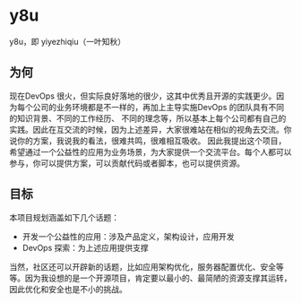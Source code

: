 # y8u
y8u，即 yiyezhiqiu（一叶知秋）


## 为何
现在DevOps 很火，但实际良好落地的很少，这其中优秀且开源的实践更少。因为每个公司的业务环境都是不一样的，再加上主导实施DevOps 的团队具有不同的知识背景、不同的工作经历、 不同的理念等，所以基本上每个公司都有自己的实践。因此在互交流的时候，因为上述差异，大家很难站在相似的视角去交流。你说你的方案，我说我的看法，很难共鸣，很难相互吸收。
因此我提出这个项目，希望通过一个公益性的应用为业务场景，为大家提供一个交流平台。每个人都可以参与，你可以提供方案，可以贡献代码或者脚本，也可以提供资源。

## 目标
本项目规划涵盖如下几个话题：
- 开发一个公益性的应用：涉及产品定义，架构设计，应用开发
- DevOps 探索：为上述应用提供支撑

当然，社区还可以开辟新的话题，比如应用架构优化，服务器配置优化、安全等等。因为我设想的是一个开源项目，肯定要以最小的、最简陋的资源支撑其运转，因此优化和安全也是不小的挑战。
